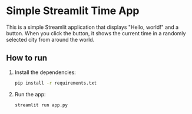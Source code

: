 # Simple Streamlit Time App

This is a simple Streamlit application that displays "Hello, world!" and a button. When you click the button, it shows the current time in a randomly selected city from around the world.

## How to run
1. Install the dependencies:
   ```bash
   pip install -r requirements.txt
   ```
2. Run the app:
   ```bash
   streamlit run app.py
   ``` 